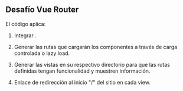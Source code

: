 ## Desafío Vue Router

El código aplica:

1. Integrar <router-link>.

2. Generar las rutas  que cargarán los componentes a través de carga controlada o
lazy load. 

3. Generar las vistas en su respectivo directorio para que las rutas definidas tengan
funcionalidad y muestren información. 

4. Enlace de redirección al inicio "/" del sitio en cada view.

